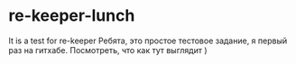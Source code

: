 # re-keeper-lunch
It is a test for re-keeper
Ребята, это простое тестовое задание, я первый раз на гитхабе. Посмотреть, что как тут выглядит )
